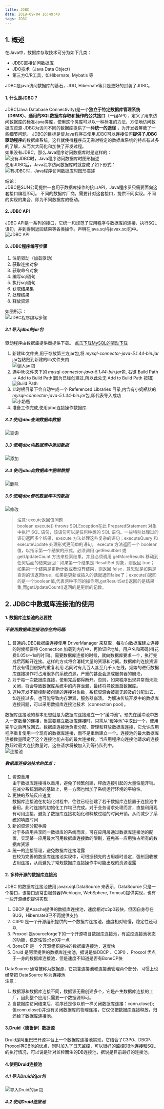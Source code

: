 ```yaml
---
title: JDBC
date: 2019-09-04 16:49:40
tags: JDBC
---
```


## 1. 概述
在Java中，数据库存取技术可分为如下几类：   

+ JDBC直接访问数据库
+ JDO技术（Java Data Object）
+ 第三方O/R工具，如Hibernate, Mybatis 等  

JDBC是java访问数据库的基石，JDO, Hibernate等只是更好的封装了JDBC。
#### 1. 什么是JDBC？
JDBC(Java Database Connectivity)是一个**独立于特定数据库管理系统（DBMS）、通用的SQL数据库存取和操作的公共接口**（一组API），定义了用来访问数据库的标准Java类库，使用这个类库可以以一种标准的方法、方便地访问数据库资源
JDBC为访问不同的数据库提供了一种**统一的途径** ，为开发者屏蔽了一些细节问题。
JDBC的目标是使Java程序员使用JDBC可以连接任何**提供了JDBC驱动程序**的数据库系统，这样就使得程序员无需对特定的数据库系统的特点有过多的了解，从而大大简化和加快了开发过程。  
如果没有JDBC，那么Java程序访问数据库时是这样的：  
![没有JDBC时，Java程序访问数据库时图形描述](/img/mysql/01.png)  
使用JDBC后，Java程序访问数据库时就变成了如下形式：  
![有JDBC时，Java程序访问数据库时图形描述](/img/mysql/02.png)  

结论：  
JDBC是SUN公司提供一套用于数据库操作的接口API，Java程序员只需要面向这套接口编程即可。
不同的数据库厂商，需要针对这套接口，提供不同实现。不同的实现的集合，即为不同数据库的驱动。

#### 2. JDBC API  
JDBC API是一系列的接口，它统一和规范了应用程序与数据库的连接、执行SQL语句，并到得到返回结果等各类操作。声明在java.sql与javax.sql包中。  
![JDBC API](/img/mysql/03.png) 


#### 3. JDBC程序编写步骤
1. 注册驱动（加载驱动）
2. 获取连接对象
3. 获取命令对象
4. 编写sql语句
5. 执行sql语句
6. 获取结果集
7. 处理结果
8. 释放资源

如图所示：  
![JDBC程序编写步骤](/img/mysql/04.png)  

##### 3.1 导入jdbc的jar包
驱动程序由数据库提供商提供下载。 [点击下载MySQL的驱动下载](http://dev.mysql.com/downloads/)   
1. 新建lib文件夹,用于存放第三方jar包,将 *mysql-connector-java-5.1.44-bin.jar* jar包粘贴到新建的lib文件夹内   
![倒入jar包](/img/mysql/jdbc/01.png) 
2. 选中lib文件夹下的 *mysql-connector-java-5.1.44-bin.jar*包, 右键 Build Path -> Add to Build Path(因为已经创建过,所以此处无 Add to Build Path 按钮)   
![Build Path](/img/mysql/jdbc/02.png)
3. 此时根目录下会自动生成一个 Referenced Libraries 目录,内含有小奶瓶状的 *mysql-connector-java-5.1.44-bin.jar*包,即代表导入成功   
![小奶瓶](/img/mysql/jdbc/03.png)
4. 准备工作完成,使用jdbc连接操作数据库.

##### 3.2 使用jdbc查询数据库数据
![查询](/img/mysql/jdbc/04.png)

##### 3.3 使用jdbc向数据库中添加数据
![添加](/img/mysql/jdbc/05.png)

##### 3.4 使用jdbc向数据库中删除数据
![删除](/img/mysql/jdbc/06.png)

##### 3.5 使用jdbc修改数据库中的数据
![修改](/img/mysql/jdbc/07.png)

> 注意: excute返回值问题  
> boolean execute() throws SQLException在此 PreparedStatement 对象中执行 SQL 语句，该语句可以是任何种类的 SQL 语句。一些特别处理过的语句返回多个结果，execute 方法处理这些复杂的语句；executeQuery 和 executeUpdate 处理形式更简单的语句。 execute 方法返回一个 boolean 值，以指示第一个结果的形式。必须调用 getResultSet 或 getUpdateCount 方法来检索结果，并且必须调用 getMoreResults 移动到任何后面的结果返回：如果第一个结果是 ResultSet 对象，则返回 true；如果第一个结果是更新计数或者没有结果，则返回 false，意思就是如果是查询的话返回true，如果是更新或插入的话就返回false了；execute()返回的是一个boolean值,代表两种不同的操作啊,getResultSet()返回的是结果集,而getUpdateCount()返回的是更新的记数。

## 2. JDBC中数据库连接池的使用
#### 1. 数据库连接池的必要性
##### 不使用数据库连接池存在的问题:  
1. 普通的JDBC数据库连接使用 DriverManager 来获取，每次向数据库建立连接的时候都要将 Connection 加载到内存中，再验证IP地址，用户名和密码(得花费0.05s～1s的时间)。需要数据库连接的时候，就向数据库要求一个，执行完成后再断开连接。这样的方式将会消耗大量的资源和时间。数据库的连接资源并没有得到很好的重复利用.若同时有几百人甚至几千人在线，频繁的进行数据库连接操作将占用很多的系统资源，严重的甚至会造成服务器的崩溃。  
2. 对于每一次数据库连接，使用完后都得断开。否则，如果程序出现异常而未能关闭，将会导致数据库系统中的内存泄漏，最终将导致重启数据库。  
3. 这种开发不能控制被创建的连接对象数，系统资源会被毫无顾及的分配出去，如连接过多，也可能导致内存泄漏，服务器崩溃。
为解决传统开发中的数据库连接问题，可以采用数据库连接池技术（connection pool）。  

数据库连接池的基本思想就是为数据库连接建立一个“缓冲池”。预先在缓冲池中放入一定数量的连接，当需要建立数据库连接时，只需从“缓冲池”中取出一个，使用完毕之后再放回去。数据库连接池负责分配、管理和释放数据库连接，它允许应用程序重复使用一个现有的数据库连接，而不是重新建立一个。连接池的最大数据库连接数量限定了这个连接池能占有的最大连接数，当应用程序向连接池请求的连接数超过最大连接数量时，这些请求将被加入到等待队列中。  
![连接池](/img/mysql/jdbc/08.jpg)

##### 数据库连接池技术的优点：  
1. 资源重用   
	由于数据库连接得以重用，避免了频繁创建，释放连接引起的大量性能开销。在减少系统消耗的基础上，另一方面也增加了系统运行环境的平稳性。  
2. 更快的系统反应速度   
	数据库连接池在初始化过程中，往往已经创建了若干数据库连接置于连接池中备用。此时连接的初始化工作均已完成。对于业务请求处理而言，直接利用现有可用连接，避免了数据库连接初始化和释放过程的时间开销，从而减少了系统的响应时间
3. 新的资源分配手段   
	对于多应用共享同一数据库的系统而言，可在应用层通过数据库连接池的配置，实现某一应用最大可用数据库连接数的限制，避免某一应用独占所有的数据库资源
4. 统一的连接管理，避免数据库连接泄露  
	在较为完善的数据库连接池实现中，可根据预先的占用超时设定，强制回收被占用连接，从而避免了常规数据库连接操作中可能出现的资源泄露
	
#### 2. 多种开源的数据库连接池
JDBC 的数据库连接池使用 javax.sql.DataSource 来表示，DataSource 只是一个接口，该接口通常由服务器(Weblogic, WebSphere, Tomcat)提供实现，也有一些开源组织提供实现：  
1. DBCP 是Apache提供的数据库连接池，速度相对c3p0较快，但因自身存在BUG，Hibernate3已不再提供支持   
2. C3P0 是一个开源组织提供的一个数据库连接池，速度相对较慢，稳定性还可以   
3. Proxool 是sourceforge下的一个开源项目数据库连接池，有监控连接池状态的功能，稳定性较c3p0差一点   
4. BoneCP 是一个开源组织提供的数据库连接池，速度快   
5. Druid 是阿里提供的数据库连接池，据说是集DBCP 、C3P0 、Proxool 优点于一身的数据库连接池，但是速度不知道是否有BoneCP快     

DataSource 通常被称为数据源，它包含连接池和连接池管理两个部分，习惯上也经常把 DataSource 称为连接池  
注意：  
1. 数据源和数据库连接不同，数据源无需创建多个，它是产生数据库连接的工厂，因此整个应用只需要一个数据源即可。
2. 当数据库访问结束后，程序还是像以前一样关闭数据库连接：conn.close(); 但conn.close()并没有关闭数据库的物理连接，它仅仅把数据库连接释放，归还给了数据库连接池。  

#### 3.Druid（德鲁伊）数据源
 Druid是阿里巴巴开源平台上一个数据库连接池实现，它结合了C3P0、DBCP、Proxool等DB池的优点，同时加入了日志监控，可以很好的监控DB池连接和SQL的执行情况，可以说是针对监控而生的DB连接池，据说是目前最好的连接池。
 
#### 4.使用Druid连接池
##### 4.1 导入Druid的jar包
![导入Druid的jar包](/img/mysql/jdbc/08.png)
##### 4.2 使用Druid连接池




